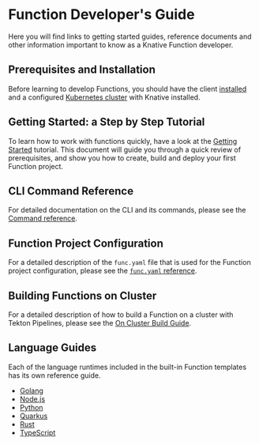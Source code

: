 # Function Developer's Guide
Here you will find links to getting started guides, reference documents and other information important to know as a Knative Function developer.

## Prerequisites and Installation
Before learning to develop Functions, you should have the client [installed](../installing_cli.md) and a configured [Kubernetes cluster](../getting_started_kubernetes.md) with Knative installed.

## Getting Started: a Step by Step Tutorial

To learn how to work with functions quickly, have a look at the [Getting Started](getting_started.md) tutorial. This document will guide you through a quick review of prerequisites, and show you how to create, build and deploy your first Function project.

## CLI Command Reference

For detailed documentation on the CLI and its commands, please see the [Command reference](../reference/commands.txt).

## Function Project Configuration

For a detailed description of the `func.yaml` file that is used for the Function project configuration, please see the [`func.yaml` reference](../reference/func_yaml.md).

## Building Functions on Cluster

For a detailed description of how to build a Function on a cluster with Tekton Pipelines, please see the [On Cluster Build Guide](../reference/on_cluster_build.md).

## Language Guides

Each of the language runtimes included in the built-in Function templates has its own reference guide.

* [Golang](golang.md)
* [Node.js](nodejs.md)
* [Python](python.md)
* [Quarkus](quarkus.md)
* [Rust](rust.md)
* [TypeScript](typescript.md)
